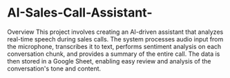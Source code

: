 # AI-Sales-Call-Assistant-
Overview
This project involves creating an AI-driven assistant that analyzes real-time speech during sales calls. The system processes audio input from the microphone, transcribes it to text, performs sentiment analysis on each conversation chunk, and provides a summary of the entire call. The data is then stored in a Google Sheet, enabling easy review and analysis of the conversation's tone and content.
